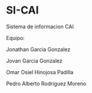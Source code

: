 # SI-CAI
Sistema de informacion CAI
<p>Equipo:</p>
<p>Jonathan Garcia Gonzalez</p>
<p>Jovan Garcia Gonzalez</p>
<p>Omar Osiel Hinojosa Padilla</p>
<p>Pedro Alberto Rodriguez Moreno</p>
